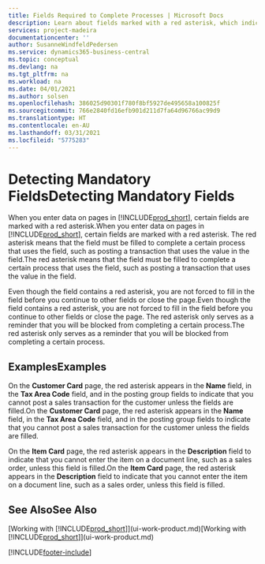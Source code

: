 ```yaml
---
title: Fields Required to Complete Processes | Microsoft Docs
description: Learn about fields marked with a red asterisk, which indicates that they are required and must be filled in to complete a processes.
services: project-madeira
documentationcenter: ''
author: SusanneWindfeldPedersen
ms.service: dynamics365-business-central
ms.topic: conceptual
ms.devlang: na
ms.tgt_pltfrm: na
ms.workload: na
ms.date: 04/01/2021
ms.author: solsen
ms.openlocfilehash: 386025d90301f780f8bf5927de495658a100825f
ms.sourcegitcommit: 766e2840fd16efb901d211d7fa64d96766ac99d9
ms.translationtype: HT
ms.contentlocale: en-AU
ms.lasthandoff: 03/31/2021
ms.locfileid: "5775283"
---
```

# <a name="detecting-mandatory-fields"></a><span data-ttu-id="7d564-103">Detecting Mandatory Fields</span><span class="sxs-lookup"><span data-stu-id="7d564-103">Detecting Mandatory Fields</span></span>
<span data-ttu-id="7d564-104">When you enter data on pages in [!INCLUDE[prod_short](includes/prod_short.md)], certain fields are marked with a red asterisk.</span><span class="sxs-lookup"><span data-stu-id="7d564-104">When you enter data on pages in [!INCLUDE[prod_short](includes/prod_short.md)], certain fields are marked with a red asterisk.</span></span> <span data-ttu-id="7d564-105">The red asterisk means that the field must be filled to complete a certain process that uses the field, such as posting a transaction that uses the value in the field.</span><span class="sxs-lookup"><span data-stu-id="7d564-105">The red asterisk means that the field must be filled to complete a certain process that uses the field, such as posting a transaction that uses the value in the field.</span></span>

<span data-ttu-id="7d564-106">Even though the field contains a red asterisk, you are not forced to fill in the field before you continue to other fields or close the page.</span><span class="sxs-lookup"><span data-stu-id="7d564-106">Even though the field contains a red asterisk, you are not forced to fill in the field before you continue to other fields or close the page.</span></span> <span data-ttu-id="7d564-107">The red asterisk only serves as a reminder that you will be blocked from completing a certain process.</span><span class="sxs-lookup"><span data-stu-id="7d564-107">The red asterisk only serves as a reminder that you will be blocked from completing a certain process.</span></span>

## <a name="examples"></a><span data-ttu-id="7d564-108">Examples</span><span class="sxs-lookup"><span data-stu-id="7d564-108">Examples</span></span>
<span data-ttu-id="7d564-109">On the **Customer Card** page, the red asterisk appears in the **Name** field, in the **Tax Area Code** field, and in the posting group fields to indicate that you cannot post a sales transaction for the customer unless the fields are filled.</span><span class="sxs-lookup"><span data-stu-id="7d564-109">On the **Customer Card** page, the red asterisk appears in the **Name** field, in the **Tax Area Code** field, and in the posting group fields to indicate that you cannot post a sales transaction for the customer unless the fields are filled.</span></span>

<span data-ttu-id="7d564-110">On the **Item Card** page, the red asterisk appears in the **Description** field to indicate that you cannot enter the item on a document line, such as a sales order, unless this field is filled.</span><span class="sxs-lookup"><span data-stu-id="7d564-110">On the **Item Card** page, the red asterisk appears in the **Description** field to indicate that you cannot enter the item on a document line, such as a sales order, unless this field is filled.</span></span>

## <a name="see-also"></a><span data-ttu-id="7d564-111">See Also</span><span class="sxs-lookup"><span data-stu-id="7d564-111">See Also</span></span>
<span data-ttu-id="7d564-112">[Working with [!INCLUDE[prod_short](includes/prod_short.md)]](ui-work-product.md)</span><span class="sxs-lookup"><span data-stu-id="7d564-112">[Working with [!INCLUDE[prod_short](includes/prod_short.md)]](ui-work-product.md)</span></span>


[!INCLUDE[footer-include](includes/footer-banner.md)]